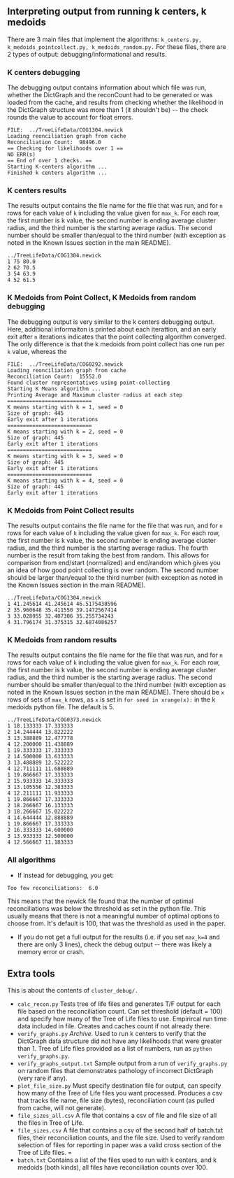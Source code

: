 ## Interpreting output from running k centers, k medoids

There are 3 main files that implement the algorithms: `k_centers.py, k_medoids_pointcollect.py, k_medoids_random.py.` For these files, there are 2 types of output: debugging/informational and results. 


### K centers debugging 
The debugging output contains information about which file was run, whether the DictGraph and the reconCount had to be generated or was loaded from the cache, and results from checking whether the likelihood in the DictGraph structure was more than 1 (it shouldn't be) -- the check rounds the value to account for float errors.

```
FILE:  ../TreeLifeData/COG1304.newick
Loading reonciliation graph from cache
Reconciliation Count:  98496.0
== Checking for likelihoods over 1 ==
NO ERR(s)
== End of over 1 checks. ==
Starting K-centers algorithm ...
Finished k centers algorithm ...
```



### K centers results 
The results output contains the file name for the file that was run, and for `n` rows for each value of `k` including the value given for `max_k`. For each row, the first number is k value, the second number is ending average cluster radius, and the third number is the starting average radius. The second number should be smaller than/equal to the third number (with exception as noted in the Known Issues section in the main README). 

```
../TreeLifeData/COG1304.newick
1 75 80.0
2 62 70.5
3 54 63.9
4 52 61.5
```


### K Medoids from Point Collect, K Medoids from random debugging 
The debugging output is very similar to the k centers debugging output. Here, additional informaiton is printed about each iterattion, and an early exit after `n` iterations indicates that the point collecting algorithm converged. The only difference is that the k medoids from point collect has one run per `k` value, whereas the 

```
FILE:  ../TreeLifeData/COG0292.newick
Loading reonciliation graph from cache
Reconciliation Count:  15552.0
Found cluster representatives using point-collecting
Starting K Means algorithm ... 
Printing Average and Maximum cluster radius at each step
===========================
K means starting with k = 1, seed = 0
Size of graph: 445
Early exit after 1 iterations
===========================
K means starting with k = 2, seed = 0
Size of graph: 445
Early exit after 1 iterations
===========================
K means starting with k = 3, seed = 0
Size of graph: 445
Early exit after 1 iterations
===========================
K means starting with k = 4, seed = 0
Size of graph: 445
Early exit after 1 iterations
```

### K Medoids from Point Collect results 
The results output contains the file name for the file that was run, and for `n` rows for each value of `k` including the value given for `max_k`. For each row, the first number is k value, the second number is ending average cluster radius, and the third number is the starting average radius. The fourth number is the result from taking the best from random. This allows for comparison from end/start (normalized) and end/random which gives you an idea of how good point collecting is over random. The second number should be larger than/equal to the third number (with exception as noted in the Known Issues section in the main README). 

```
../TreeLifeData/COG1304.newick
1 41.245614 41.245614 46.5175438596
2 35.960648 35.411550 39.1472567414
3 33.028955 32.407306 35.255734243
4 31.796174 31.375315 32.6874086257
```

### K Medoids from random results 
The results output contains the file name for the file that was run, and for `n` rows for each value of `k` including the value given for `max_k`. For each row, the first number is k value, the second number is ending average cluster radius, and the third number is the starting average radius. The second number should be smaller than/equal to the third number (with exception as noted in the Known Issues section in the main README). There should be `x` rows of sets of `max_k` rows, as `x` is set in `for seed in xrange(x):` in the k medoids python file. The default is 5. 

```
../TreeLifeData/COG0373.newick
1 18.133333 17.333333
2 14.244444 13.822222
3 13.388889 12.477778
4 12.200000 11.438889
1 19.333333 17.333333
2 14.500000 13.633333
3 13.488889 12.522222
4 12.711111 11.688889
1 19.866667 17.333333
2 15.933333 14.333333
3 13.105556 12.383333
4 12.211111 11.933333
1 19.866667 17.333333
2 18.266667 16.133333
3 18.266667 15.022222
4 14.644444 12.888889
1 19.866667 17.333333
2 16.333333 14.600000
3 13.933333 12.500000
4 12.566667 11.183333
```

### All algorithms

* If instead for debugging, you get:

```
Too few reconciliations:  6.0
```

This means that the newick file found that the number of optimal reconciliations was below the threshold as set in the python file. This usually means that there is not a meaningful number of optimal options to choose from. It's default is 100, that was the threshold as used in the paper. 


* If you do not get a full output for the results (i.e. if you set `max_k=4` and there are only 3 lines), check the debug output -- there was likely a memory error or crash. 

## Extra tools 
This is about the contents of `cluster_debug/.`

* `calc_recon.py` Tests tree of life files and generates T/F output for each file based on the reconciliation count. Can set threshold (default = 100) and specify how many of the Tree of Life files to use. Empirircal run time data included in file. Creates and caches count if not already there.  
 * `verify_graphs.py` *Archive.* Used to run k centers to verify that the DictGraph data structure did not have any likelihoods that were greater than 1. Tree of Life files provided as a list of numbers, run as `python verify_graphs.py`.
 * `verify_graphs_output.txt` Sample output from a run of `verify_graphs.py` on random files that demonstrates pathology of incorrect DictGraph (very rare if any).
* `plot_file_size.py` Must specify destination file for output, can specify how many of the Tree of Life files you want processed. Produces a csv that tracks file name, file size (bytes), reconciliation count (as pulled from cache, will not generate).
* `file_sizes_all.csv` A file that contains a csv of file and file size of all the files in Tree of Life.
* `file_sizes.csv` A file that contains a csv of the second half of batch.txt files, their reconciliation counts, and the file size. Used to verify random selection of files for reporting in paper was a valid cross section of the Tree of Life files. =
* `batch.txt` Contains a list of the files used to run with k centers, and k medoids (both kinds), all files have reconciliation counts over 100.
